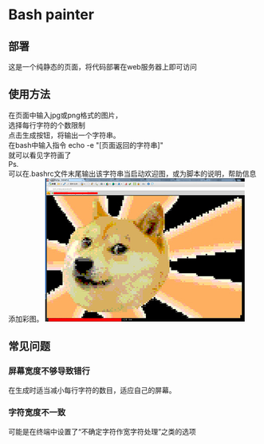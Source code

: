 Bash painter
===================================

部署
-----------------------------------
这是一个纯静态的页面，将代码部署在web服务器上即可访问

使用方法
-----------------------------------
在页面中输入jpg或png格式的图片，
<br>选择每行字符的个数限制
<br>点击生成按钮，将输出一个字符串。
<br>在bash中输入指令
        echo -e "[页面返回的字符串]"
<br>就可以看见字符画了
<br>Ps.
<br>可以在.bashrc文件末尾输出该字符串当启动欢迎图，或为脚本的说明，帮助信息添加彩图。
![example-doge](https://raw.githubusercontent.com/liuyuekeng/staticFilesForReadme/master/bashpainter/example-doge.jpg)

常见问题
-----------------------------------

### 屏幕宽度不够导致错行
在生成时适当减小每行字符的数目，适应自己的屏幕。
### 字符宽度不一致
可能是在终端中设置了“不确定字符作宽字符处理”之类的选项

